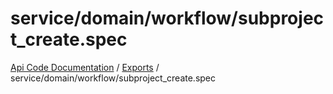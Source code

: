 # service/domain/workflow/subproject\_create.spec
 
[Api Code Documentation](../README.md) / [Exports](../modules.md) / service/domain/workflow/subproject\_create.spec
